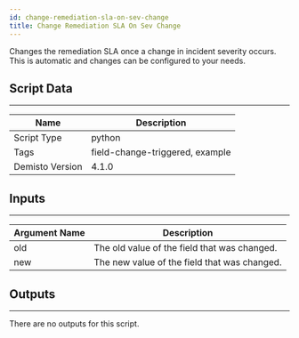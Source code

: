 ```yaml
---
id: change-remediation-sla-on-sev-change
title: Change Remediation SLA On Sev Change
---
```


Changes the remediation SLA once a change in incident severity occurs.
This is automatic and changes can be configured to your needs.
## Script Data
---

| **Name** | **Description** |
| --- | --- |
| Script Type | python |
| Tags | field-change-triggered, example |
| Demisto Version | 4.1.0 |

## Inputs
---

| **Argument Name** | **Description** |
| --- | --- |
| old | The old value of the field that was changed. |
| new | The new value of the field that was changed. |

## Outputs
---
There are no outputs for this script.
